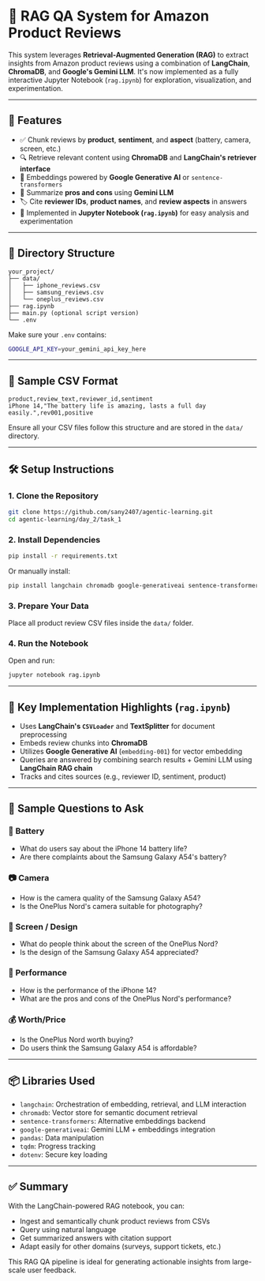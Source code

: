 # 🧠 RAG QA System for Amazon Product Reviews

This system leverages **Retrieval-Augmented Generation (RAG)** to extract insights from Amazon product reviews using a combination of **LangChain**, **ChromaDB**, and **Google's Gemini LLM**. It's now implemented as a fully interactive Jupyter Notebook (`rag.ipynb`) for exploration, visualization, and experimentation.

---

## 🚀 Features

- ✅ Chunk reviews by **product**, **sentiment**, and **aspect** (battery, camera, screen, etc.)
- 🔍 Retrieve relevant content using **ChromaDB** and **LangChain's retriever interface**
- 📌 Embeddings powered by **Google Generative AI** or `sentence-transformers`
- 🧾 Summarize **pros and cons** using **Gemini LLM**
- 🏷️ Cite **reviewer IDs**, **product names**, and **review aspects** in answers
- 📓 Implemented in **Jupyter Notebook (`rag.ipynb`)** for easy analysis and experimentation

---

## 📁 Directory Structure

```
your_project/
├── data/
│   ├── iphone_reviews.csv
│   ├── samsung_reviews.csv
│   └── oneplus_reviews.csv
├── rag.ipynb
├── main.py (optional script version)
└── .env
```

Make sure your `.env` contains:
```bash
GOOGLE_API_KEY=your_gemini_api_key_here
```

---

## 📄 Sample CSV Format

```csv
product,review_text,reviewer_id,sentiment
iPhone 14,"The battery life is amazing, lasts a full day easily.",rev001,positive
```

Ensure all your CSV files follow this structure and are stored in the `data/` directory.

---

## 🛠️ Setup Instructions

### 1. **Clone the Repository**
```bash
git clone https://github.com/sany2407/agentic-learning.git
cd agentic-learning/day_2/task_1
```

### 2. **Install Dependencies**
```bash
pip install -r requirements.txt
```
Or manually install:
```bash
pip install langchain chromadb google-generativeai sentence-transformers pandas tqdm python-dotenv
```

### 3. **Prepare Your Data**
Place all product review CSV files inside the `data/` folder.

### 4. **Run the Notebook**
Open and run:
```bash
jupyter notebook rag.ipynb
```

---

## 📓 Key Implementation Highlights (`rag.ipynb`)

- Uses **LangChain's `CSVLoader`** and **TextSplitter** for document preprocessing
- Embeds review chunks into **ChromaDB**
- Utilizes **Google Generative AI** (`embedding-001`) for vector embedding
- Queries are answered by combining search results + Gemini LLM using **LangChain RAG chain**
- Tracks and cites sources (e.g., reviewer ID, sentiment, product)

---

## 🧪 Sample Questions to Ask

### 🔋 Battery
- What do users say about the iPhone 14 battery life?
- Are there complaints about the Samsung Galaxy A54's battery?

### 📷 Camera
- How is the camera quality of the Samsung Galaxy A54?
- Is the OnePlus Nord's camera suitable for photography?

### 📱 Screen / Design
- What do people think about the screen of the OnePlus Nord?
- Is the design of the Samsung Galaxy A54 appreciated?

### 🚀 Performance
- How is the performance of the iPhone 14?
- What are the pros and cons of the OnePlus Nord's performance?

### 💰 Worth/Price
- Is the OnePlus Nord worth buying?
- Do users think the Samsung Galaxy A54 is affordable?

---

## 📦 Libraries Used

- `langchain`: Orchestration of embedding, retrieval, and LLM interaction
- `chromadb`: Vector store for semantic document retrieval
- `sentence-transformers`: Alternative embeddings backend
- `google-generativeai`: Gemini LLM + embeddings integration
- `pandas`: Data manipulation
- `tqdm`: Progress tracking
- `dotenv`: Secure key loading

---

## ✅ Summary

With the LangChain-powered RAG notebook, you can:

- Ingest and semantically chunk product reviews from CSVs
- Query using natural language
- Get summarized answers with citation support
- Adapt easily for other domains (surveys, support tickets, etc.)

This RAG QA pipeline is ideal for generating actionable insights from large-scale user feedback.
